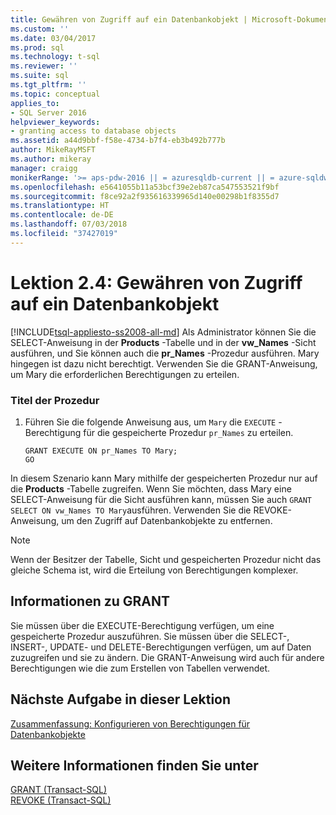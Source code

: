 ```yaml
---
title: Gewähren von Zugriff auf ein Datenbankobjekt | Microsoft-Dokumentation
ms.custom: ''
ms.date: 03/04/2017
ms.prod: sql
ms.technology: t-sql
ms.reviewer: ''
ms.suite: sql
ms.tgt_pltfrm: ''
ms.topic: conceptual
applies_to:
- SQL Server 2016
helpviewer_keywords:
- granting access to database objects
ms.assetid: a44d9bbf-f58e-4734-b7f4-eb3b492b777b
author: MikeRayMSFT
ms.author: mikeray
manager: craigg
monikerRange: '>= aps-pdw-2016 || = azuresqldb-current || = azure-sqldw-latest || >= sql-server-2016 || = sqlallproducts-allversions'
ms.openlocfilehash: e5641055b11a53bcf39e2eb87ca547553521f9bf
ms.sourcegitcommit: f8ce92a2f935616339965d140e00298b1f8355d7
ms.translationtype: HT
ms.contentlocale: de-DE
ms.lasthandoff: 07/03/2018
ms.locfileid: "37427019"
---
```

# <a name="lesson-2-4---granting-access-to-a-database-object"></a>Lektion 2.4: Gewähren von Zugriff auf ein Datenbankobjekt
[!INCLUDE[tsql-appliesto-ss2008-all-md](../includes/tsql-appliesto-ss2008-all-md.md)]
Als Administrator können Sie die SELECT-Anweisung in der **Products** -Tabelle und in der **vw_Names** -Sicht ausführen, und Sie können auch die **pr_Names** -Prozedur ausführen. Mary hingegen ist dazu nicht berechtigt. Verwenden Sie die GRANT-Anweisung, um Mary die erforderlichen Berechtigungen zu erteilen.  
  
### <a name="procedure-title"></a>Titel der Prozedur  
  
1.  Führen Sie die folgende Anweisung aus, um `Mary` die `EXECUTE` -Berechtigung für die gespeicherte Prozedur `pr_Names` zu erteilen.  
  
    ```  
    GRANT EXECUTE ON pr_Names TO Mary;  
    GO  
    ```  
  
In diesem Szenario kann Mary mithilfe der gespeicherten Prozedur nur auf die **Products** -Tabelle zugreifen. Wenn Sie möchten, dass Mary eine SELECT-Anweisung für die Sicht ausführen kann, müssen Sie auch `GRANT SELECT ON vw_Names TO Mary`ausführen. Verwenden Sie die REVOKE-Anweisung, um den Zugriff auf Datenbankobjekte zu entfernen.  
  
> [!NOTE]  
> Wenn der Besitzer der Tabelle, Sicht und gespeicherten Prozedur nicht das gleiche Schema ist, wird die Erteilung von Berechtigungen komplexer.  
  
## <a name="about-grant"></a>Informationen zu GRANT  
Sie müssen über die EXECUTE-Berechtigung verfügen, um eine gespeicherte Prozedur auszuführen. Sie müssen über die SELECT-, INSERT-, UPDATE- und DELETE-Berechtigungen verfügen, um auf Daten zuzugreifen und sie zu ändern. Die GRANT-Anweisung wird auch für andere Berechtigungen wie die zum Erstellen von Tabellen verwendet.  
  
## <a name="next-task-in-lesson"></a>Nächste Aufgabe in dieser Lektion  
[Zusammenfassung: Konfigurieren von Berechtigungen für Datenbankobjekte](../t-sql/lesson-2-5-summary-configuring-permissions-on-database-objects.md)  
  
## <a name="see-also"></a>Weitere Informationen finden Sie unter  
[GRANT &#40;Transact-SQL&#41;](../t-sql/statements/grant-transact-sql.md)  
[REVOKE &#40;Transact-SQL&#41;](../t-sql/statements/revoke-transact-sql.md)  
  
  
  
